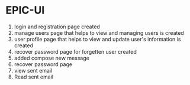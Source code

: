 # EPIC-UI
1. login and registration page created
2. manage users page that helps to view and managing users is created
3. user profile page that helps to view and update user's information is created
4. recover password page for forgetten user created
5. added compose new message
6. recover password page
7. view sent email
8. Read sent email
